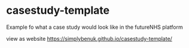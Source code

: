 # casestudy-template
Example fo what a case study would look like in the futureNHS platform

view as website https://simplybenuk.github.io/casestudy-template/
